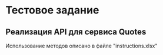 # Тестовое задание 

## Реализация API для сервиса Quotes

Использование методов описано в файле "instructions.xlsx"